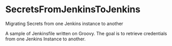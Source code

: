 # SecretsFromJenkinsToJenkins
Migrating Secrets from one Jenkins instance to another

A sample of Jenkinsfile written on Groovy.
The goal is to retrieve credentials from one Jenkins Instance to another. 
